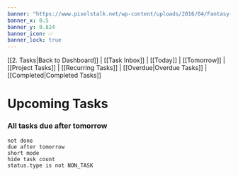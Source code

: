 ```yaml
---
banner: "https://www.pixelstalk.net/wp-content/uploads/2016/04/Fantasy-wallpapers-HD.jpg"
banner_x: 0.5
banner_y: 0.824
banner_icon: ✅
banner_lock: true
---
```

[[2. Tasks|Back to Dashboard]] | [[Task Inbox]] | [[Today]] | [[Tomorrow]] | [[Project Tasks]] | [[Recurring Tasks]] | [[Overdue|Overdue Tasks]] | [[Completed|Completed Tasks]]
# Upcoming Tasks
### All tasks due after tomorrow
```tasks
not done
due after tomorrow
short mode
hide task count
status.type is not NON_TASK
```

